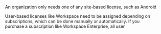 An organization only needs one of any site-based license, such as Android

User-based licenses like Workspace need to be assigned depending on subscriptions, which can be done manually or automatically.
If you purchase a subscription like Workspace Enterprise, all user